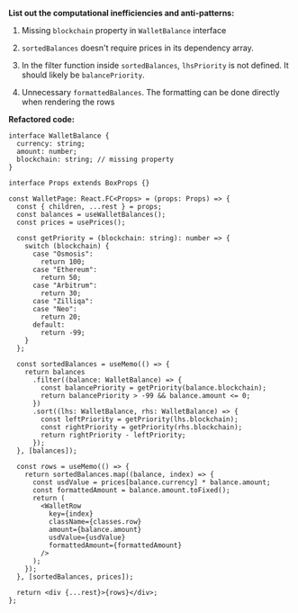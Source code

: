 **List out the computational inefficiencies and anti-patterns:**

1. Missing `blockchain` property in `WalletBalance` interface

2. `sortedBalances` doesn't require prices in its dependency array.

3. In the filter function inside `sortedBalances`, `lhsPriority` is not defined. It should likely be `balancePriority`.

4. Unnecessary `formattedBalances`. The formatting can be done directly when rendering the rows

**Refactored code:**

```tsx
interface WalletBalance {
  currency: string;
  amount: number;
  blockchain: string; // missing property
}

interface Props extends BoxProps {}

const WalletPage: React.FC<Props> = (props: Props) => {
  const { children, ...rest } = props;
  const balances = useWalletBalances();
  const prices = usePrices();

  const getPriority = (blockchain: string): number => {
    switch (blockchain) {
      case "Osmosis":
        return 100;
      case "Ethereum":
        return 50;
      case "Arbitrum":
        return 30;
      case "Zilliqa":
      case "Neo":
        return 20;
      default:
        return -99;
    }
  };

  const sortedBalances = useMemo(() => {
    return balances
      .filter((balance: WalletBalance) => {
        const balancePriority = getPriority(balance.blockchain);
        return balancePriority > -99 && balance.amount <= 0;
      })
      .sort((lhs: WalletBalance, rhs: WalletBalance) => {
        const leftPriority = getPriority(lhs.blockchain);
        const rightPriority = getPriority(rhs.blockchain);
        return rightPriority - leftPriority;
      });
  }, [balances]);

  const rows = useMemo(() => {
    return sortedBalances.map((balance, index) => {
      const usdValue = prices[balance.currency] * balance.amount;
      const formattedAmount = balance.amount.toFixed();
      return (
        <WalletRow
          key={index}
          className={classes.row}
          amount={balance.amount}
          usdValue={usdValue}
          formattedAmount={formattedAmount}
        />
      );
    });
  }, [sortedBalances, prices]);

  return <div {...rest}>{rows}</div>;
};
```
